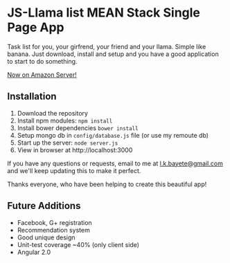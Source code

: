 # JS-Llama list MEAN Stack Single Page App

Task list for you, your girfrend, your friend and your llama. Simple like banana. Just download, install and setup and you have a good application to start to do something.

[Now on Amazon Server!](http://ec2-52-34-55-203.us-west-2.compute.amazonaws.com:3000)

## Installation
1. Download the repository
2. Install npm modules: `npm install`
3. Install bower dependencies `bower install`
4. Setup mongo db in `config/database.js` file (or use my remoute db)
5. Start up the server: `node server.js`
6. View in browser at http://localhost:3000

If you have any questions or requests, email to me at [l.k.bayete@gmail.com](mailto:l.k.bayete@gmail.com) and we'll keep updating this to make it perfect.

Thanks everyone, who have been helping to create this beautiful app!

## Future Additions
- Facebook, G+ registration
- Recommendation system
- Good unique design
- Unit-test coverage ~40% (only client side)
- Angular 2.0
